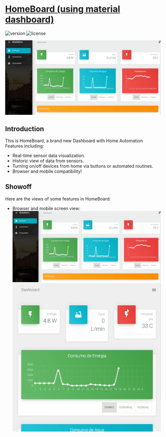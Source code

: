 # [HomeBoard (using material dashboard)](https://demos.creative-tim.com/material-dashboard-react/#/dashboard) 

![version](https://img.shields.io/badge/version-1.9.0-blue.svg) ![license](https://img.shields.io/badge/license-MIT-blue.svg)

![Product Gif](src/assets/github/indexpage.gif)

## Introduction
 This is HomeBoard, a brand new Dashboard with Home Automation Features including:
 * Real-time sensor data visualization.
 * Historic view of data from sensors.
 * Turning on/off devices from home via buttons or automated routines.
 * Browser and mobile compatibility!

 ## Showoff

 Here are the views of some features in HomeBoard:
  * Browser and mobile screen view:
  ![Product Gif](src/assets/github/indexpage.gif) ![Mobile Gif](src/assets/github/drawer.gif)


